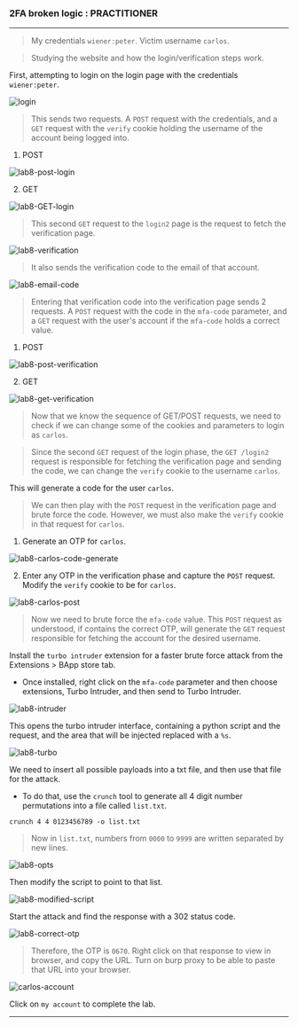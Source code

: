 
### 2FA broken logic : PRACTITIONER

---

> My credentials `wiener:peter`.
> Victim username `carlos`.

> Studying the website and how the login/verification steps work.

First, attempting to login on the login page with the credentials `wiener:peter`.

![login](./screenshots/login.png)

> This sends two requests. A `POST` request with the credentials, and a `GET` request with the `verify` cookie holding the username of the account being logged into.

1. POST

![lab8-post-login](./screenshots/lab8-post-login.png)

2. GET

![lab8-GET-login](./screenshots/lab8-get-login.png)

> This second `GET` request to the `login2` page is the request to fetch the verification page.

![lab8-verification](./screenshots/verification.png)

> It also sends the verification code to the email of that account.

![lab8-email-code](./screenshots/lab8-email-code.png)


> Entering that verification code into the verification page sends 2 requests. A `POST` request with the code in the `mfa-code` parameter, and a `GET` request with the user's account if the `mfa-code` holds a correct value.

1. POST

![lab8-post-verification](./screenshots/lab8-post-verification.png)

2. GET

![lab8-get-verification](./screenshots/lab8-get-verification.png)

> Now that we know the sequence of GET/POST requests, we need to check if we can change some of the cookies and parameters to login as `carlos`.

> Since the second `GET` request of the login phase, the `GET /login2` request is responsible for fetching the verification page and sending the code, we can change the `verify` cookie to the username `carlos`.

This will generate a code for the user `carlos`. 

> We can then play with the `POST` request in the verification page and brute force the code. However, we must also make the `verify` cookie in that request for `carlos`.

1. Generate an OTP for `carlos`.

![lab8-carlos-code-generate](./screenshots/lab8-carlos-code-generate.png)

2. Enter any OTP in the verification phase and capture the `POST` request. Modify the `verify` cookie to be for `carlos`.

![lab8-carlos-post](./screenshots/lab8-carlos-post.png)

> Now we need to brute force the `mfa-code` value. This `POST` request as understood, if contains the correct OTP, will generate the `GET` request responsible for fetching the account for the desired username.

Install the `turbo intruder` extension for a faster brute force attack from the Extensions > BApp store tab.
- Once installed, right click on the `mfa-code` parameter and then choose extensions, Turbo Intruder, and then send to Turbo Intruder.

![lab8-intruder](./screenshots/lab8-intruder.png)

This opens the turbo intruder interface, containing a python script and the request, and the area that will be injected replaced with a `%s`.

![lab8-turbo](./screenshots/lab8-turbo.png)

We need to insert all possible payloads into a txt file, and then use that file for the attack.
- To do that, use the `crunch` tool to generate all 4 digit number permutations into a file called `list.txt`.
```
crunch 4 4 0123456789 -o list.txt
```

> Now in `list.txt`, numbers from `0000` to `9999` are written separated by new lines.

![lab8-opts](./screenshots/lab8-otps.png)

Then modify the script to point to that list.

![lab8-modified-script](./screenshots/lab8-modified-script.png)

Start the attack and find the response with a 302 status code.

![lab8-correct-otp](./screenshots/lab8-correct-otp.png)

> Therefore, the OTP is `0670`. Right click on that response to view in browser, and copy the URL. Turn on burp proxy to be able to paste that URL into your browser.

![carlos-account](./screenshots/carlos-account.png)

Click on `my account` to complete the lab.

---
